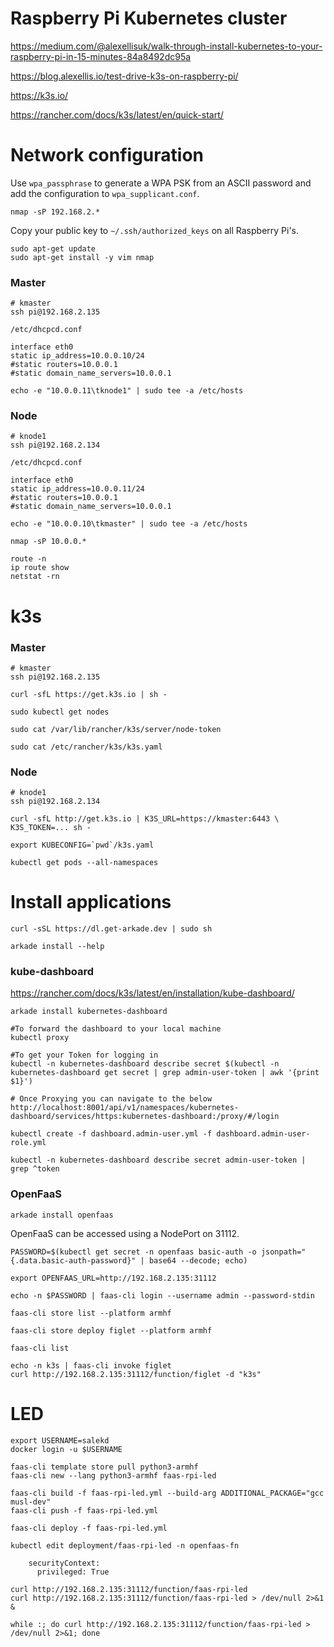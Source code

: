 # Raspberry Pi Kubernetes cluster

https://medium.com/@alexellisuk/walk-through-install-kubernetes-to-your-raspberry-pi-in-15-minutes-84a8492dc95a

https://blog.alexellis.io/test-drive-k3s-on-raspberry-pi/

https://k3s.io/

https://rancher.com/docs/k3s/latest/en/quick-start/

# Network configuration

Use `wpa_passphrase` to generate a WPA PSK from an ASCII password and add the configuration to `wpa_supplicant.conf`.

```
nmap -sP 192.168.2.*
```

Copy your public key to `~/.ssh/authorized_keys` on all Raspberry Pi's.

```
sudo apt-get update
sudo apt-get install -y vim nmap
```

### Master

```
# kmaster
ssh pi@192.168.2.135
```

`/etc/dhcpcd.conf`

```
interface eth0
static ip_address=10.0.0.10/24
#static routers=10.0.0.1
#static domain_name_servers=10.0.0.1
```

```
echo -e "10.0.0.11\tknode1" | sudo tee -a /etc/hosts
```

### Node

```
# knode1
ssh pi@192.168.2.134
```

`/etc/dhcpcd.conf`

```
interface eth0
static ip_address=10.0.0.11/24
#static routers=10.0.0.1
#static domain_name_servers=10.0.0.1
```

```
echo -e "10.0.0.10\tkmaster" | sudo tee -a /etc/hosts
```

```
nmap -sP 10.0.0.*

route -n
ip route show
netstat -rn
```

# k3s

### Master

```
# kmaster
ssh pi@192.168.2.135

curl -sfL https://get.k3s.io | sh -

sudo kubectl get nodes

sudo cat /var/lib/rancher/k3s/server/node-token

sudo cat /etc/rancher/k3s/k3s.yaml
```

### Node

```
# knode1
ssh pi@192.168.2.134

curl -sfL http://get.k3s.io | K3S_URL=https://kmaster:6443 \
K3S_TOKEN=... sh -
```

```
export KUBECONFIG=`pwd`/k3s.yaml

kubectl get pods --all-namespaces
```

# Install applications

```
curl -sSL https://dl.get-arkade.dev | sudo sh

arkade install --help
```

### kube-dashboard

https://rancher.com/docs/k3s/latest/en/installation/kube-dashboard/

```
arkade install kubernetes-dashboard
```

```
#To forward the dashboard to your local machine
kubectl proxy

#To get your Token for logging in
kubectl -n kubernetes-dashboard describe secret $(kubectl -n kubernetes-dashboard get secret | grep admin-user-token | awk '{print $1}')

# Once Proxying you can navigate to the below
http://localhost:8001/api/v1/namespaces/kubernetes-dashboard/services/https:kubernetes-dashboard:/proxy/#/login
```

```
kubectl create -f dashboard.admin-user.yml -f dashboard.admin-user-role.yml

kubectl -n kubernetes-dashboard describe secret admin-user-token | grep ^token
```

### OpenFaaS

```
arkade install openfaas
```

OpenFaaS can be accessed using a NodePort on 31112.

```
PASSWORD=$(kubectl get secret -n openfaas basic-auth -o jsonpath="{.data.basic-auth-password}" | base64 --decode; echo)

export OPENFAAS_URL=http://192.168.2.135:31112

echo -n $PASSWORD | faas-cli login --username admin --password-stdin

faas-cli store list --platform armhf

faas-cli store deploy figlet --platform armhf

faas-cli list

echo -n k3s | faas-cli invoke figlet
curl http://192.168.2.135:31112/function/figlet -d "k3s"
```

# LED

```
export USERNAME=salekd
docker login -u $USERNAME

faas-cli template store pull python3-armhf
faas-cli new --lang python3-armhf faas-rpi-led

faas-cli build -f faas-rpi-led.yml --build-arg ADDITIONAL_PACKAGE="gcc musl-dev"
faas-cli push -f faas-rpi-led.yml

faas-cli deploy -f faas-rpi-led.yml
```

```
kubectl edit deployment/faas-rpi-led -n openfaas-fn
```

```
    securityContext:
      privileged: True
```

```
curl http://192.168.2.135:31112/function/faas-rpi-led
curl http://192.168.2.135:31112/function/faas-rpi-led > /dev/null 2>&1 &

while :; do curl http://192.168.2.135:31112/function/faas-rpi-led > /dev/null 2>&1; done
```

